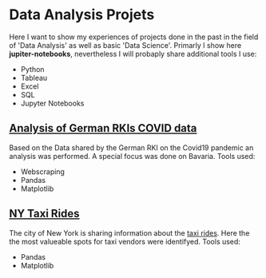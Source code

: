 # Data Analysis Projets
Here I want to show my experiences of projects done in the past in the field of 'Data Analysis' as well as basic 'Data Science'.
Primarly I show here **jupiter-notebooks**, nevertheless I will probaply share additional tools I use:
- Python
- Tableau
- Excel
- SQL
- Jupyter Notebooks


## [Analysis of German RKIs COVID data](https://github.com/PrayForSnow/Data-Analysis-Projects/tree/RKI)
Based on the Data shared by the German RKI on the Covid19 pandemic an analysis was performed. A special focus was done on Bavaria.
Tools used:
- Webscraping
- Pandas
- Matplotlib

## [NY Taxi Rides](https://github.com/PrayForSnow/Data-Analysis-Projects/tree/NY-Taxi-Rides)
The city of New York is sharing information about the [taxi rides](https://www1.nyc.gov/site/tlc/about/tlc-trip-record-data.page). Here the the most valueable spots for taxi vendors were identifyed.
Tools used:
- Pandas
- Matplotlib
